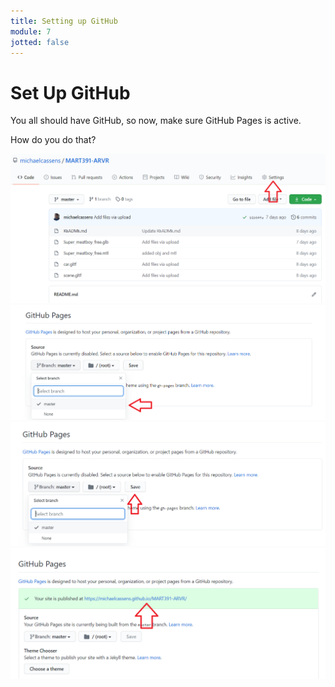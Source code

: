 ```yaml
---
title: Setting up GitHub
module: 7
jotted: false
---
```


# Set Up GitHub

You all should have GitHub, so now, make sure GitHub Pages is active.

How do you do that?

<img src="../imgs/Step1.png">

<img src="../imgs/Step2.png">

<img src="../imgs/Step3.png">

<img src="../imgs/Step4.png">
